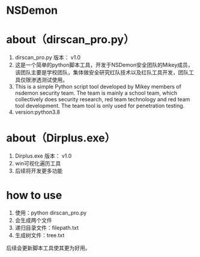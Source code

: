 # NSDemon
# about（dirscan_pro.py）
1. dirscan_pro.py 版本： v1.0
2. 这是一个简单的python脚本工具，开发于NSDemon安全团队的Mikey成员，该团队主要是学校团队，集体做安全研究红队技术以及红队工具开发，团队工具仅限渗透测试使用。
3. This is a simple Python script tool developed by Mikey members of nsdemon security team. The team is mainly a school team, which collectively does security research, red team technology and red team tool development. The team tool is only used for penetration testing.
4. version:python3.8
# about（Dirplus.exe）
1. Dirplus.exe 版本： v1.0
2. win可视化遍历工具
3. 后续将开发更多功能
# how to use
1. 使用：python dirscan_pro.py
2. 会生成两个文件
3. 递归目录文件：filepath.txt
4. 生成树文件：tree.txt

后续会更新脚本工具使其更为好用。
